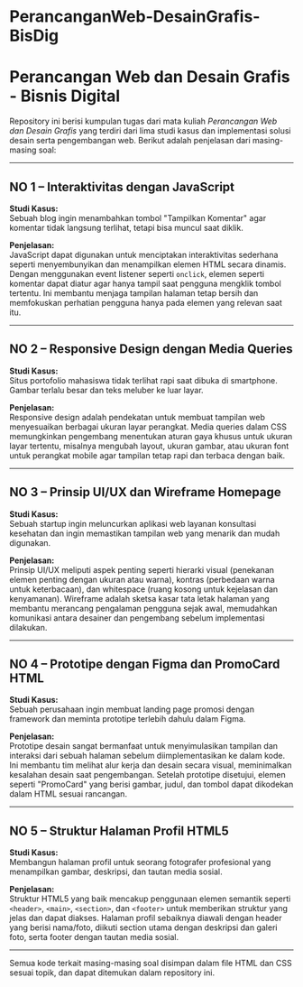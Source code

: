 # PerancanganWeb-DesainGrafis-BisDig

#  Perancangan Web dan Desain Grafis - Bisnis Digital

Repository ini berisi kumpulan tugas dari mata kuliah *Perancangan Web dan Desain Grafis* yang terdiri dari lima studi kasus dan implementasi solusi desain serta pengembangan web. Berikut adalah penjelasan dari masing-masing soal:

---

##  NO 1 – Interaktivitas dengan JavaScript

**Studi Kasus:**  
Sebuah blog ingin menambahkan tombol "Tampilkan Komentar" agar komentar tidak langsung terlihat, tetapi bisa muncul saat diklik.

**Penjelasan:**  
JavaScript dapat digunakan untuk menciptakan interaktivitas sederhana seperti menyembunyikan dan menampilkan elemen HTML secara dinamis. Dengan menggunakan event listener seperti `onclick`, elemen seperti komentar dapat diatur agar hanya tampil saat pengguna mengklik tombol tertentu. Ini membantu menjaga tampilan halaman tetap bersih dan memfokuskan perhatian pengguna hanya pada elemen yang relevan saat itu.

---

##  NO 2 – Responsive Design dengan Media Queries

**Studi Kasus:**  
Situs portofolio mahasiswa tidak terlihat rapi saat dibuka di smartphone. Gambar terlalu besar dan teks meluber ke luar layar.

**Penjelasan:**  
Responsive design adalah pendekatan untuk membuat tampilan web menyesuaikan berbagai ukuran layar perangkat. Media queries dalam CSS memungkinkan pengembang menentukan aturan gaya khusus untuk ukuran layar tertentu, misalnya mengubah layout, ukuran gambar, atau ukuran font untuk perangkat mobile agar tampilan tetap rapi dan terbaca dengan baik.

---

##  NO 3 – Prinsip UI/UX dan Wireframe Homepage

**Studi Kasus:**  
Sebuah startup ingin meluncurkan aplikasi web layanan konsultasi kesehatan dan ingin memastikan tampilan web yang menarik dan mudah digunakan.

**Penjelasan:**  
Prinsip UI/UX meliputi aspek penting seperti hierarki visual (penekanan elemen penting dengan ukuran atau warna), kontras (perbedaan warna untuk keterbacaan), dan whitespace (ruang kosong untuk kejelasan dan kenyamanan). Wireframe adalah sketsa kasar tata letak halaman yang membantu merancang pengalaman pengguna sejak awal, memudahkan komunikasi antara desainer dan pengembang sebelum implementasi dilakukan.

---

##  NO 4 – Prototipe dengan Figma dan PromoCard HTML

**Studi Kasus:**  
Sebuah perusahaan ingin membuat landing page promosi dengan framework dan meminta prototipe terlebih dahulu dalam Figma.

**Penjelasan:**  
Prototipe desain sangat bermanfaat untuk menyimulasikan tampilan dan interaksi dari sebuah halaman sebelum diimplementasikan ke dalam kode. Ini membantu tim melihat alur kerja dan desain secara visual, meminimalkan kesalahan desain saat pengembangan. Setelah prototipe disetujui, elemen seperti "PromoCard" yang berisi gambar, judul, dan tombol dapat dikodekan dalam HTML sesuai rancangan.

---

##  NO 5 – Struktur Halaman Profil HTML5

**Studi Kasus:**  
Membangun halaman profil untuk seorang fotografer profesional yang menampilkan gambar, deskripsi, dan tautan media sosial.

**Penjelasan:**  
Struktur HTML5 yang baik mencakup penggunaan elemen semantik seperti `<header>`, `<main>`, `<section>`, dan `<footer>` untuk memberikan struktur yang jelas dan dapat diakses. Halaman profil sebaiknya diawali dengan header yang berisi nama/foto, diikuti section utama dengan deskripsi dan galeri foto, serta footer dengan tautan media sosial.

---

 Semua kode terkait masing-masing soal disimpan dalam file HTML dan CSS sesuai topik, dan dapat ditemukan dalam repository ini.
